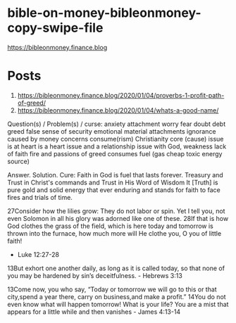 # bible-on-money-bibleonmoney-copy-swipe-file
https://bibleonmoney.finance.blog

# Posts
1. https://bibleonmoney.finance.blog/2020/01/04/proverbs-1-profit-path-of-greed/
2. https://bibleonmoney.finance.blog/2020/01/04/whats-a-good-name/

Question(s) / Problem(s) / curse: anxiety attachment worry fear doubt debt greed false sense of security emotional material attachments ignorance caused by money concerns consume(rism) Christianity core (cause) issue is at heart is a heart issue and a relationship issue with God, weakness lack of faith fire and passions of greed consumes fuel (gas cheap toxic energy source)

Answer.  Solution.  Cure: Faith in God is fuel that lasts forever.  Treasury and Trust in Christ's commands and Trust in His Word of Wisdom  It [Truth] is pure gold and solid energy that ever enduring and stands for faith to face fires and trials of time.

27Consider how the lilies grow: They do not labor or spin. Yet I tell you, not even Solomon in all his glory was adorned like one of these. 28If that is how God clothes the grass of the field, which is here today and tomorrow is thrown into the furnace, how much more will He clothe you, O you of little faith!
- Luke 12:27-28



13But exhort one another daily, as long as it is called today, so that none of you may be hardened by sin’s deceitfulness. - Hebrews 3:13


13Come now, you who say, “Today or tomorrow we will go to this or that city,spend a year there, carry on business,and make a profit.” 14You do not even know what will happen tomorrow! What is your life? You are a mist that appears for a little while and then vanishes - James 4:13-14
